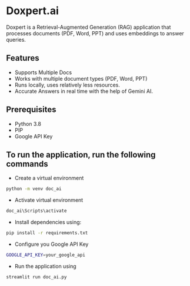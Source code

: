 # Doxpert.ai

Doxpert is a Retrieval-Augmented Generation (RAG) application that processes documents (PDF, Word, PPT) and uses embeddings to answer queries.

## Features

- Supports Multiple Docs
- Works with multiple document types (PDF, Word, PPT)
- Runs locally, uses relatively less resources.
- Accurate Answers in real time with the help of Gemini AI.

## Prerequisites

- Python 3.8
- PIP
- Google API Key

## To run the application, run the following commands

- Create a virtual environment
```bash
python -m venv doc_ai
```

- Activate virtual environment
```bash
doc_ai\Scripts\activate
```

- Install dependencies using:

```bash
pip install -r requirements.txt

```

- Configure you Google API Key

```bash
GOOGLE_API_KEY=your_google_api
```

- Run the application using 

```bash
streamlit run doc_ai.py
```
